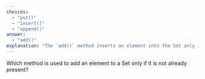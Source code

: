 ```yaml
---
choices:
  - "put()"
  - "insert()"
  - "append()"
answer:
  - "add()"
explanation: "The `add()` method inserts an element into the Set only if it's not already present."
---
```

Which method is used to add an element to a Set only if it is not already present?